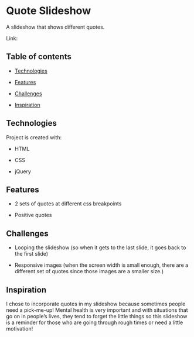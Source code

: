 # Quote Slideshow
A slideshow that shows different quotes.




Link: 




## Table of contents




-  [Technologies](#technologies)

-  [Features](#features)

-  [Challenges](#challenges)

-  [Inspiration](#inspiration)



## Technologies




Project is created with:


-  HTML

-  CSS

-  jQuery



## Features




-  2 sets of quotes at different css breakpoints

-  Positive quotes




## Challenges




-  Looping the slideshow (so when it gets to the last slide, it goes back to the first slide)

-  Responsive images (when the screen width is small enough, there are a different set of quotes since those images are a smaller size.)




## Inspiration

I chose to incorporate quotes in my slideshow because sometimes people need a pick-me-up! Mental health is very important and with situations that go on in people’s lives, they tend to forget the little things so this slideshow is a reminder for those who are going through rough times or need a little motivation!


